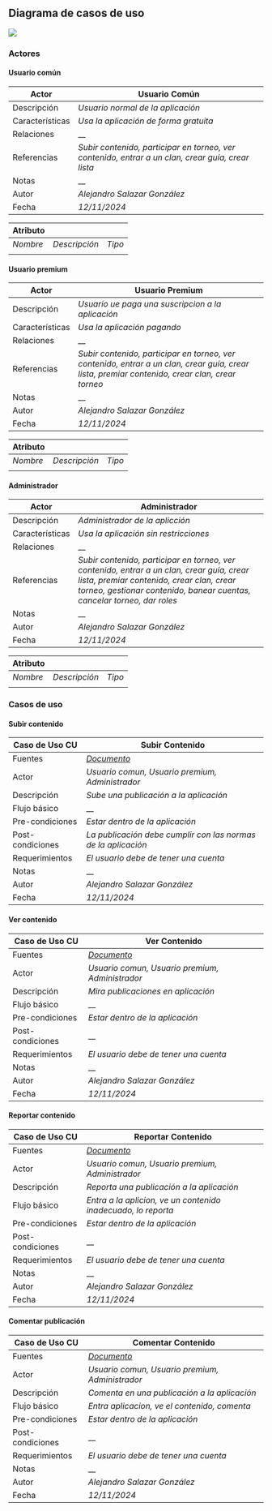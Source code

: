 
## Diagrama de casos de uso
<img src="../diseño/diagramas/appWarhammer.png">

### Actores
#### Usuario común
|  Actor | Usuario Común |
|---|---|
| Descripción  | _Usuario normal de la aplicación_  |
| Características  |_Usa la aplicación de forma gratuita_ |
| Relaciones | __  |
| Referencias | _Subir contenido, participar en torneo, ver contenido, entrar a un clan, crear guía, crear lista_ |   
|  Notas |  __ |
| Autor  | _Alejandro Salazar González_ |
|Fecha | _12/11/2024_ |

|  Atributo |||
|---|---|---|
| _Nombre_  | _Descripción_  | _Tipo_ |
| | |
#### Usuario premium
|  Actor | Usuario Premium |
|---|---|
| Descripción  | _Usuario ue paga una suscripcion a la aplicación_  |
| Características  |_Usa la aplicación pagando_ |
| Relaciones | __  |
| Referencias | _Subir contenido, participar en torneo, ver contenido, entrar a un clan, crear guía, crear lista, premiar contenido, crear clan, crear torneo_ |   
|  Notas |  __ |
| Autor  | _Alejandro Salazar González_ |
|Fecha | _12/11/2024_ |

|  Atributo |||
|---|---|---|
| _Nombre_  | _Descripción_  | _Tipo_ |
| | |

#### Administrador
|  Actor | Administrador |
|---|---|
| Descripción  | _Administrador de la aplicción_  |
| Características  |_Usa la aplicación sin restricciones_ |
| Relaciones | __  |
| Referencias | _Subir contenido, participar en torneo, ver contenido, entrar a un clan, crear guía, crear lista, premiar contenido, crear clan, crear torneo, gestionar contenido, banear cuentas, cancelar torneo, dar roles_ |   
|  Notas |  __ |
| Autor  | _Alejandro Salazar González_ |
|Fecha | _12/11/2024_ |

|  Atributo |||
|---|---|---|
| _Nombre_  | _Descripción_  | _Tipo_ |
| | |
### Casos de uso
#### Subir contenido
|  Caso de Uso	CU | Subir Contenido  |
  |---|---|
  | Fuentes  | _[Documento]()_  |
  | Actor  |  _Usuario comun, Usuario premium, Administrador_ |
  | Descripción | _Sube una publicación a la aplicación_  |
  | Flujo básico | __ |
  | Pre-condiciones | _Estar dentro de la aplicación_  |  
  | Post-condiciones  | _La publicación debe cumplir con las normas de la aplicación_  |  
  |  Requerimientos | _El usuario debe de tener una cuenta_  |
  |  Notas |  __ |
  | Autor  | _Alejandro Salazar González_ |
  |Fecha | _12/11/2024_ |
#### Ver contenido
|  Caso de Uso	CU | Ver Contenido  |
  |---|---|
  | Fuentes  | _[Documento]()_  |
  | Actor  |  _Usuario comun, Usuario premium, Administrador_ |
  | Descripción | _Mira publicaciones en aplicación_  |
  | Flujo básico | __ |
  | Pre-condiciones | _Estar dentro de la aplicación_  |  
  | Post-condiciones  | __  |  
  |  Requerimientos | _El usuario debe de tener una cuenta_  |
  |  Notas |  __ |
  | Autor  | _Alejandro Salazar González_ |
  |Fecha | _12/11/2024_ |
#### Reportar contenido
|  Caso de Uso	CU | Reportar Contenido  |
  |---|---|
  | Fuentes  | _[Documento]()_  |
  | Actor  |  _Usuario comun, Usuario premium, Administrador_ |
  | Descripción | _Reporta una publicación a la aplicación_  |
  | Flujo básico | _Entra a la aplicion, ve un contenido inadecuado, lo reporta_ |
  | Pre-condiciones | _Estar dentro de la aplicación_  |  
  | Post-condiciones  | __  |  
  |  Requerimientos | _El usuario debe de tener una cuenta_  |
  |  Notas |  __ |
  | Autor  | _Alejandro Salazar González_ |
  |Fecha | _12/11/2024_ |
#### Comentar publicación
|  Caso de Uso	CU | Comentar Contenido  |
  |---|---|
  | Fuentes  | _[Documento]()_  |
  | Actor  |  _Usuario comun, Usuario premium, Administrador_ |
  | Descripción | _Comenta en una publicación a la aplicación_  |
  | Flujo básico | _Entra aplicacion, ve el contenido, comenta_ |
  | Pre-condiciones | _Estar dentro de la aplicación_  |  
  | Post-condiciones  | __  |  
  |  Requerimientos | _El usuario debe de tener una cuenta_  |
  |  Notas |  __ |
  | Autor  | _Alejandro Salazar González_ |
  |Fecha | _12/11/2024_ |
#### 
